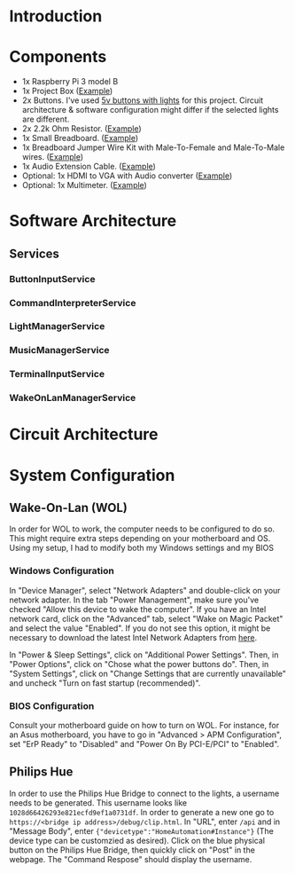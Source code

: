 # Introduction
# Components
* 1x Raspberry Pi 3 model B
* 1x Project Box ([Example](https://www.amazon.ca/gp/product/B07D23BF7Y/ref=ppx_yo_dt_b_asin_title_o07_s00?ie=UTF8&psc=1))
* 2x Buttons. I've used [5v buttons with lights](https://www.amazon.ca/Resistor-Assorted-Resistors-Assortment-Experiments/dp/B07L851T3V/ref=sr_1_1?dchild=1&keywords=1280+Pieces+64+Values+Resistor+Kit%2C+1%25+Assorted+Resistors+1+Ohm-10M+Ohm+1%2F4W+Metal+Film+Resistors+Assortment+with+Storage+Box+for+DIY+Projects+and+Experiments&qid=1595167145&sr=8-1) for this project. Circuit architecture & software configuration might differ if the selected lights are different.
* 2x 2.2k Ohm Resistor. ([Example](https://www.amazon.ca/gp/product/B07L851T3V/ref=ppx_yo_dt_b_asin_title_o01_s00?ie=UTF8&psc=1))
* 1x Small Breadboard. ([Example](https://www.amazon.ca/Breadboard-Solderless-Prototype-PCB-Board/dp/B07589R1Q3/ref=sr_1_8?dchild=1&keywords=breadboard&qid=1595167198&sr=8-8))
* 1x Breadboard Jumper Wire Kit with Male-To-Female and Male-To-Male wires. ([Example](https://www.amazon.ca/Elegoo-120pcs-Multicolored-Breadboard-arduino/dp/B01EV70C78/ref=pd_bxgy_img_2/140-6625145-0927353?_encoding=UTF8&pd_rd_i=B01EV70C78&pd_rd_r=f6e65db0-0893-4511-a383-565f57ca271e&pd_rd_w=YyDz9&pd_rd_wg=Dxsw3&pf_rd_p=5b9fb149-eaf1-46dd-9884-d34ba47b0e7b&pf_rd_r=N99AVNTH7K4D83TTTH9W&psc=1&refRID=N99AVNTH7K4D83TTTH9W))
* 1x Audio Extension Cable. ([Example](https://www.amazon.ca/Headphone-Extension-Compatible-Earphone-Microphone/dp/B06XCSFQ2N/ref=sr_1_10?dchild=1&keywords=audio+extension&qid=1595167379&sr=8-10))
* Optional: 1x HDMI to VGA with Audio converter ([Example](https://www.amazon.ca/Rankie-Adapter-3-5mm-Audio-Black/dp/B00ZMV7RL2/ref=sr_1_3?crid=3OSR1A83XPWH5&dchild=1&keywords=hdmi+to+vga+with+audio&qid=1595166982&sprefix=hdmi+to+vga+with+%2Caps%2C147&sr=8-3))
* Optional: 1x Multimeter. ([Example](https://www.amazon.ca/AstroAI-Digital-Multimeter-2000Counts-Voltage/dp/B01ISAMUA6/ref=sr_1_2_sspa?dchild=1&keywords=multimeter&qid=1595167451&sr=8-2-spons&psc=1&spLa=ZW5jcnlwdGVkUXVhbGlmaWVyPUFDNFY1SlM4TEFTVkImZW5jcnlwdGVkSWQ9QTA4NjA2MjE1NFQ4NURWU1RBSVcmZW5jcnlwdGVkQWRJZD1BMDU4MDI3MDFFUU9ESUpaODMwUkUmd2lkZ2V0TmFtZT1zcF9hdGYmYWN0aW9uPWNsaWNrUmVkaXJlY3QmZG9Ob3RMb2dDbGljaz10cnVl))
# Software Architecture
## Services
### ButtonInputService
### CommandInterpreterService
### LightManagerService
### MusicManagerService
### TerminalInputService
### WakeOnLanManagerService
# Circuit Architecture
# System Configuration
## Wake-On-Lan (WOL)
In order for WOL to work, the computer needs to be configured to do so. This might require extra steps depending on your motherboard and OS. Using my setup, I had to modify both my Windows settings and my BIOS
### Windows Configuration
In "Device Manager", select "Network Adapters" and double-click on your network adapter. In the tab "Power Management", make sure you've checked "Allow this device to wake the computer". If you have an Intel network card, click on the "Advanced" tab, select "Wake on Magic Packet" and select the value "Enabled". If you do not see this option, it might be necessary to download the latest Intel Network Adapters from [here](https://downloadcenter.intel.com/download/25016/Ethernet-Intel-Network-Adapter-Driver-for-Windows-10?product=82186).

In "Power & Sleep Settings", click on "Additional Power Settings". Then, in "Power Options", click on "Chose what the power buttons do". Then, in "System Settings", click on "Change Settings that are currently unavailable" and uncheck "Turn on fast startup (recommended)". 

### BIOS Configuration
Consult your motherboard guide on how to turn on WOL. For instance, for an Asus motherboard, you have to go in "Advanced > APM Configuration", set "ErP Ready" to "Disabled" and "Power On By PCI-E/PCI" to "Enabled".

## Philips Hue
In order to use the Philips Hue Bridge to connect to the lights, a username needs to be generated. This username looks like `1028d66426293e821ecfd9ef1a0731df`. In order to generate a new one go to `https://<bridge ip address>/debug/clip.html`. In "URL", enter `/api` and in "Message Body", enter `{"devicetype":"HomeAutomation#Instance"}` (The device type can be customzied as desired). Click on the blue physical button on the Philips Hue Bridge, then quickly click on "Post" in the webpage. The "Command Respose" should display the username.

